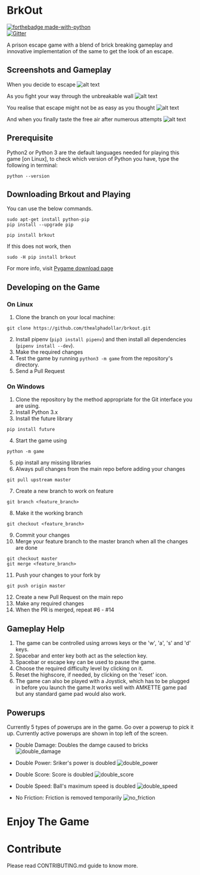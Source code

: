 # BrkOut

[![forthebadge made-with-python](http://ForTheBadge.com/images/badges/made-with-python.svg)](https://www.python.org/)<br>
[![Gitter](https://img.shields.io/gitter/room/:user/:repo.svg)](https://gitter.im/brkout_/Lobby)<br>

A prison escape game with a blend of brick breaking gameplay and innovative implementation of the same to get the look of an escape.

## Screenshots and Gameplay

When you decide to escape
![alt text](/game/assets/HomeScreen.png)

As you fight your way through the unbreakable wall
![alt text](/game/assets/MainGame.png)

You realise that escape might not be as easy as you thought
![alt text](/game/assets/LosingScreen.png)

And when you finally taste the free air after numerous attempts
![alt text](/game/assets/WinningScreen.png)

## Prerequisite

Python2 or Python 3 are the default languages needed for playing this game [on Linux], to check which version of Python you have, type the following in terminal:
```
python --version
```
## Downloading Brkout and Playing

You can use the below commands.

```
sudo apt-get install python-pip
pip install --upgrade pip
```
```
pip install brkout
```
If this does not work, then
```
sudo -H pip install brkout
```
For more info, visit [Pygame download page](http://www.pygame.org/download.shtml)

## Developing on the Game

### On Linux

1. Clone the branch on your local machine:
```
git clone https://github.com/thealphadollar/brkout.git
```
2. Install pipenv (`pip3 install pipenv`) and then install all dependencies (`pipenv install --dev`).
3. Make the required changes
4. Test the game by running `python3 -m game` from the repository's directory.
5. Send a Pull Request

### On Windows

1. Clone the repository by the method appropriate for the Git interface you are using.
2. Install Python 3.x
3. Install the future library
```
pip install future
```
4. Start the game using
```
python -m game
```
5. pip install any missing libraries
6. Always pull changes from the main repo before adding your changes
```
git pull upstream master
```
7. Create a new branch to work on feature
```
git branch <feature_branch>
```
8. Make it the working branch
```
git checkout <feature_branch>
```
9. Commit your changes
10. Merge your feature branch to the master branch when all the changes are done
```
git checkout master
git merge <feature_branch>
```
11. Push your changes to your fork by
```
git push origin master
```
12. Create a new Pull Request on the main repo
13. Make any required changes
14. When the PR is merged, repeat #6 - #14

## Gameplay Help

1. The game can be controlled using arrows keys or the 'w', 'a', 's' and 'd' keys.
2. Spacebar and enter key both act as the selection key.
3. Spacebar or escape key can be used to pause the game.
4. Choose the required difficulty level by clicking on it.
5. Reset the highscore, if needed, by clicking on the 'reset' icon.
6. The game can also be played with a Joystick, which has to be plugged in before you 
   launch the game.It works well with AMKETTE game pad but any standard game pad would also work.

## Powerups

Currently 5 types of powerups are in the game. Go over a powerup to pick it up. Currently active powerups are shown in top left of the screen.

- Double Damage: Doubles the damge caused to bricks
![double_damage](https://user-images.githubusercontent.com/6888341/50610393-d2a1ad00-0ef8-11e9-87a1-3d9ad419bc1a.png)

- Double Power: Sriker's power is doubled
![double_power](https://user-images.githubusercontent.com/6888341/50610396-d7666100-0ef8-11e9-9fe9-e2f85d5839e3.png)

- Double Score: Score is doubled
![double_score](https://user-images.githubusercontent.com/6888341/50610400-da615180-0ef8-11e9-8b89-8388dc475af5.png)

- Double Speed: Ball's maximum speed is doubled
![double_speed](https://user-images.githubusercontent.com/6888341/50610404-ddf4d880-0ef8-11e9-9384-e570aebafc4e.png)

- No Friction: Friction is removed temporarily
![no_friction](https://user-images.githubusercontent.com/6888341/50610407-e0573280-0ef8-11e9-9c33-27492e236c54.png)


# Enjoy The Game

# Contribute

Please read CONTRIBUTING.md guide to know more.
